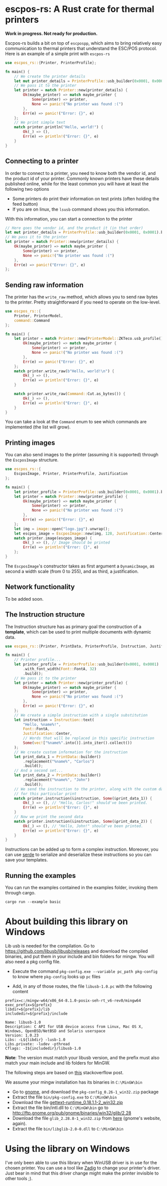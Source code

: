 # escpos-rs: A Rust crate for thermal printers

**Work in progress. Not ready for production.**

Escpos-rs builds a bit on top of `escpospp`, which aims to bring relatively easy communication to thermal printers that understand the ESC/POS protocol. Here is an example of a simple print with `escpos-rs`

```rust
use escpos_rs::{Printer, PrinterProfile};

fn main() {
    // We create the printer details
    let mut printer_details = PrinterProfile::usb_builder(0x0001, 0x0001).build();
    // We pass it to the printer
    let printer = match Printer::new(printer_details) {
        Ok(maybe_printer) => match maybe_printer {
            Some(printer) => printer,
            None => panic!("No printer was found :(")
        },
        Err(e) => panic!("Error: {}", e)
    };
    // We print simple text
    match printer.println("Hello, world!") {
        Ok(_) => (),
        Err(e) => println!("Error: {}", e)
    }
}
```

## Connecting to a printer

In order to connect to a printer, you need to know both the vendor id, and the product id of your printer. Commonly known printers have these details published online, while for the least common you will have at least the following two options

* Some printers do print their information on test prints (often holding the feed button)
* If you are on linux, the `lsusb` command shows you this information.

With this information, you can start a connection to the printer

```rust
// Here goes the vendor id, and the product it (in that order)
let mut printer_details = PrinterProfile::usb_builder(0x0001, 0x0001).build();
// We pass it to the printer
let printer = match Printer::new(printer_details) {
    Ok(maybe_printer) => match maybe_printer {
        Some(printer) => printer,
        None => panic!("No printer was found :(")
    },
    Err(e) => panic!("Error: {}", e)
};
```

## Sending raw information

The printer has the `write_raw` method, which allows you to send raw bytes to the printer. Pretty straightforward if you need to operate on the low-level.

```rust
use escpos_rs::{
    Printer, PrinterModel,
    command::Command
};

fn main() {
    let printer = match Printer::new(PrinterModel::ZKTeco.usb_profile()) {
        Ok(maybe_printer) => match maybe_printer {
            Some(printer) => printer,
            None => panic!("No printer was found :(")
        },
        Err(e) => panic!("Error: {}", e)
    };
    match printer.write_raw(b"Hello, world!\n") {
        Ok(_) => (),
        Err(e) => println!("Error: {}", e)
    }

    match printer.write_raw(Command::Cut.as_bytes()) {
        Ok(_) => (),
        Err(e) => println!("Error: {}", e)
    }
}
```

You can take a look at the `Command` enum to see which commands are implemented (the list will grow).

## Printing images

You can also send images to the printer (assuming it is supported) through the `EscposImage` structure.

```rust
use escpos_rs::{
    EscposImage, Printer, PrinterProfile, Justification
};

fn main() {
    let printer_profile = PrinterProfile::usb_builder(0x0001, 0x0001).build();
    let printer = match Printer::new(printer_profile) {
        Ok(maybe_printer) => match maybe_printer {
            Some(printer) => printer,
            None => panic!("No printer was found :(")
        },
        Err(e) => panic!("Error: {}", e)
    };
    let img = image::open("logo.jpg").unwrap();
    let escpos_image = EscposImage::new(img, 128, Justification::Center).unwrap();
    match printer.image(escpos_image) {
        Ok(_) => (), // Image should be printed
        Err(e) => println!("Error: {}", e)
    };
}
```

The `EscposImage`'s constructor takes as first argument a `DynamicImage`, as second a width scale (from 0 to 255), and as third, a justification.

## Network functionality

To be added soon.

## The Instruction structure

The Instruction structure has as primary goal the construction of a __template__, which can be used to print multiple documents with dynamic data.

```rust
use escpos_rs::{Printer, PrintData, PrinterProfile, Instruction, Justification, command::Font};

fn main() {
    // Printer profile...
    let printer_profile = PrinterProfile::usb_builder(0x0001, 0x0001)
        .with_font_width(Font::FontA, 32)
        .build();
    // We pass it to the printer
    let printer = match Printer::new(printer_profile) {
        Ok(maybe_printer) => match maybe_printer {
            Some(printer) => printer,
            None => panic!("No printer was found :(")
        },
        Err(e) => panic!("Error: {}", e)
    };
    // We create a simple instruction with a single substitution
    let instruction = Instruction::text(
        "Hello, %name%!",
        Font::FontA,
        Justification::Center,
        // Words that will be replaced in this specific instruction
        Some(vec!["%name%".into()].into_iter().collect())
    );
    // We create custom information for the instruction
    let print_data_1 = PrintData::builder()
        .replacement("%name%", "Carlos")
        .build();
    // And a second set...
    let print_data_2 = PrintData::builder()
        .replacement("%name%", "John")
        .build();
    // We send the instruction to the printer, along with the custom data
    // for this particular print
    match printer.instruction(&instruction, Some(&print_data_1)) {
        Ok(_) => (), // "Hello, Carlos!" should've been printed.
        Err(e) => println!("Error: {}", e)
    }
    // Now we print the second data
    match printer.instruction(&instruction, Some(&print_data_2)) {
        Ok(_) => (), // "Hello, John!" should've been printed.
        Err(e) => println!("Error: {}", e)
    }
}
```

Instructions can be added up to form a complex instruction. Moreover, you can use [serde](https://docs.rs/serde) to serialize and deserialize these instructions so you can save your templates.

## Running the examples

You can run the examples contained in the examples folder, invoking them through cargo.

```
cargo run --example basic
```

# About building this library on Windows

Lib usb is needed for the compilation. Go to https://github.com/libusb/libusb/releases and download the compiled binaries, and put them in your include and bin folders for mingw. You will also need a pkg config file.

* Execute the command `pkg-config.exe --variable pc_path pkg-config` to know where `pkg-config` looks up `pc` files

* Add, in any of those routes, the file `libusb-1.0.pc` with the following content

```pc
prefix=c:/mingw-w64/x86_64-8.1.0-posix-seh-rt_v6-rev0/mingw64
exec_prefix=${prefix}
libdir=${prefix}/lib
includedir=${prefix}/include

Name: libusb-1.0
Description: C API for USB device access from Linux, Mac OS X, Windows, OpenBSD/NetBSD and Solaris userspace
Version: 1.0.23
Libs: -L${libdir} -lusb-1.0
Libs.private: -ludev -pthread
Cflags: -I${includedir}/libusb-1.0
```

**Note**: The version must match your libusb version, and the prefix must also match your main include and lib folders for MinGW.

The following steps are based on [this](https://stackoverflow.com/questions/1710922/how-to-install-pkg-config-in-windows) stackoverflow post.

We assume your mingw installation has its binaries in `C:\MinGW\bin`

* Go to [gnome](http://ftp.gnome.org/pub/gnome/binaries/win32/dependencies/), and download the `pkg-config_0.26-1_win32.zip` package
* Extract the file `bin/pkg-config.exe` to `C:\MinGW\bin`
* Download the file [gettext-runtime_0.18.1.1-2_win32.zip](http://ftp.gnome.org/pub/gnome/binaries/win32/dependencies/gettext-runtime_0.18.1.1-2_win32.zip)
* Extract the file bin/intl.dll to `C:\MinGW\bin`
go to http://ftp.gnome.org/pub/gnome/binaries/win32/glib/2.28
* Download the file `glib_2.28.8-1_win32.zip` from [here](http://ftp.gnome.org/pub/gnome/binaries/win32/glib/2.28) (gnome's website, again).
* Extract the file `bin/libglib-2.0-0.dll` to `C:\MinGW\bin`

# Using the library on Windows

I've only been able to use this library when WinUSB driver is in use for the chosen printer. You can use a tool like [Zadig](https://zadig.akeo.ie/) to change your printer's driver. Just bear in mind that this driver change might make the printer invisible to other tools ;).